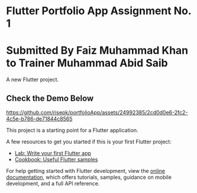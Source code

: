 
# Flutter Portfolio App Assignment No. 1

# Submitted By Faiz Muhammad Khan to Trainer Muhammad Abid Saib

A new Flutter project.

## Check the Demo Below



https://github.com/risepk/portfolioApp/assets/24992385/2cd0d0e6-2fc2-4c5e-b786-de71844c8565


This project is a starting point for a Flutter application.

A few resources to get you started if this is your first Flutter project:

- [Lab: Write your first Flutter app](https://docs.flutter.dev/get-started/codelab)
- [Cookbook: Useful Flutter samples](https://docs.flutter.dev/cookbook)

For help getting started with Flutter development, view the
[online documentation](https://docs.flutter.dev/), which offers tutorials,
samples, guidance on mobile development, and a full API reference.
